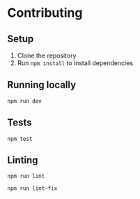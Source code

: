 # Contributing

## Setup

1. Clone the repository
1. Run `npm install` to install dependencies

## Running locally

```
npm run dev
```

## Tests

```
npm test
```

## Linting

```
npm run lint
```

```
npm run lint-fix
```
